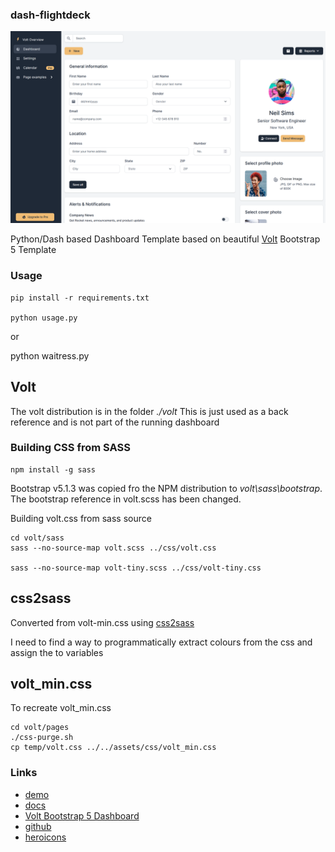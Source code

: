 ### dash-flightdeck

![](doc/img/flightdeck-scheenshot1.png)

Python/Dash based Dashboard Template based on
beautiful [Volt](https://demo.themesberg.com/volt/) Bootstrap 5 Template

### Usage

	pip install -r requirements.txt

	python usage.py

or

  python waitress.py


## Volt

The volt distribution is in the folder *./volt* This is just used as a
back reference and is not part of the running dashboard

### Building CSS from SASS

    npm install -g sass

Bootstrap v5.1.3 was copied fro the NPM distribution
to *volt\sass\bootstrap*. The bootstrap reference in volt.scss
has been changed.

Building volt.css from sass source

    cd volt/sass
    sass --no-source-map volt.scss ../css/volt.css

    sass --no-source-map volt-tiny.scss ../css/volt-tiny.css

## css2sass

Converted from volt-min.css using [css2sass](https://css2sass.herokuapp.com/)

I need to find a way to programmatically extract colours from the css and assign the to
variables

## volt_min.css

To recreate volt_min.css

    cd volt/pages
    ./css-purge.sh
    cp temp/volt.css ../../assets/css/volt_min.css


### Links

* [demo](https://demo.themesberg.com/volt/pages/dashboard/dashboard.html)
* [docs](https://themesberg.com/docs/volt-bootstrap-5-dashboard/getting-started/quick-start/)
* [Volt Bootstrap 5 Dashboard](https://demo.themesberg.com/volt/)
* [github](https://github.com/themesberg/volt-bootstrap-5-dashboard)
* [heroicons](https://heroicons.dev/)